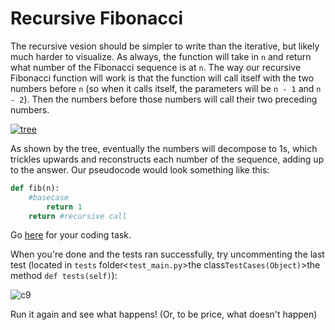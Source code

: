 # Recursive Fibonacci
The recursive vesion should be simpler to write than the iterative, but likely much harder to visualize. As always, the function will take in ```n``` and return what number of the Fibonacci sequence is at ```n```. The way our recursive Fibonacci function will work is that the function will call itself with the two numbers before ```n``` (so when it calls itself, the parameters will be ```n - 1``` and ```n - 2```). Then the numbers before those numbers will call their two preceding numbers.

[![tree](https://github.com/haw230/the-anadromi-project/blob/pictures/fib_tree.png)](http://www.dartmouth.edu/~matc/DiscreteMath/IV.1.pdf)

As shown by the tree, eventually the numbers will decompose to 1s, which trickles upwards and reconstructs each number of the sequence, adding up to the answer. Our pseudocode would look something like this:
``` python
def fib(n):
    #basecase
        return 1
    return #recursive call
```
Go [here](https://github.com/haw230/recursive-fibonacci) for your coding task.

When you're done and the tests ran successfully, try uncommenting the last test (located in ```tests``` folder<```test_main.py```>the class```TestCases(Object)```>the method ```def tests(self)```):

![c9](https://github.com/haw230/the-anadromi-project/blob/pictures/uncomment.png)

Run it again and see what happens! (Or, to be price, what doesn't happen)
